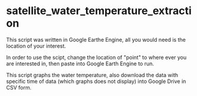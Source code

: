 # satellite_water_temperature_extraction

This script was written in Google Earthe Engine, all you would need is the location of your interest. 

In order to use the scipt, change the location of "point" to where ever you are interested in, then paste into Google Earth Engine to run. 

This script graphs the water temperature, also download the data with specific time of data (which graphs does not display) into Google Drive in CSV form.
